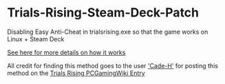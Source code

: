 # Trials-Rising-Steam-Deck-Patch
Disabling Easy Anti-Cheat in trialsrising.exe so that the game works on Linux + Steam Deck

[See here for more details on how it works](https://www.kylemohr.com/Trials-Rising-EasyAntiCheat-Bypass-Analysis)

All credit for finding this method goes to the user ['Cade-H'](https://pcgamingwiki.com/w/index.php?title=Trials_Rising&diff=prev&oldid=1519149) for posting this method on the [Trials Rising PCGamingWiki Entry](https://www.pcgamingwiki.com/wiki/Trials_Rising#Disable_Easy_Anti-Cheat)
